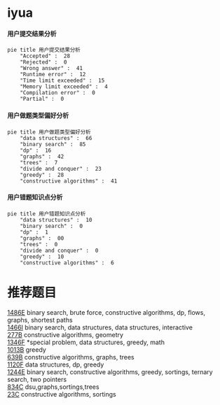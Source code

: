 # iyua

<!-- tabs:start -->



#### **用户提交结果分析**

```mermaid
pie title 用户提交结果分析
    "Accepted" :  28
    "Rejected" :  0
    "Wrong answer" :  41
    "Runtime error" :  12
    "Time limit exceeded" :  15
    "Memory limit exceeded" :  4
    "Compilation error" :  0
    "Partial" :  0
```

#### **用户做题类型偏好分析**

```mermaid
pie title 用户做题类型偏好分析
    "data structures" :  66
    "binary search" :  85
    "dp" :  16
    "graphs" :  42
    "trees" :  7
    "divide and conquer" :  23
    "greedy" :  28
    "constructive algorithms" :  41
```
#### **用户错题知识点分析**

```mermaid
pie title 用户错题知识点分析
    "data structures" :  10
    "binary search" :  0
    "dp" :  1
    "graphs" :  00
    "trees" :  0
    "divide and conquer" :  0
    "greedy" :  10
    "constructive algorithms" :  6
```



<!-- tabs:end -->
# 推荐题目
[1486E](https://codeforces.com/contest/1486/problem/E)		binary search,
                        brute force,
                        constructive algorithms,
                        dp,
                        flows,
                        graphs,
                        shortest paths		  
[1466I](https://codeforces.com/contest/1466/problem/I)		binary search,
                        data structures,
                        data structures,
                        interactive		  
[277B](https://codeforces.com/contest/277/problem/B)		constructive algorithms,
                        geometry		  
[1346F](https://codeforces.com/contest/1346/problem/F)		*special problem,
                        data structures,
                        greedy,
                        math		  
[1013B](https://codeforces.com/contest/1013/problem/B)		greedy		  
[639B](https://codeforces.com/contest/639/problem/B)		constructive algorithms,
                        graphs,
                        trees		  
[1120F](https://codeforces.com/contest/1120/problem/F)		data structures,
                        dp,
                        greedy		  
[1244E](https://codeforces.com/contest/1244/problem/E)		binary search,
                        constructive algorithms,
                        greedy,
                        sortings,
                        ternary search,
                        two pointers		  
[834C](https://codeforces.com/contest/834/problem/C)		dsu,graphs,sortings,trees		  
[23C](https://codeforces.com/contest/23/problem/C)		constructive algorithms,
                        sortings		  
